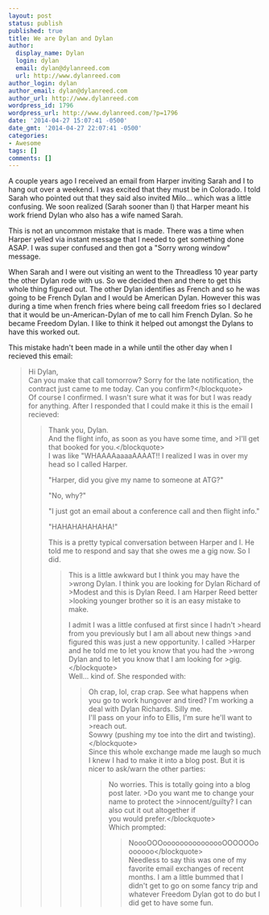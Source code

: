 ```yaml
---
layout: post
status: publish
published: true
title: We are Dylan and Dylan
author:
  display_name: Dylan
  login: dylan
  email: dylan@dylanreed.com
  url: http://www.dylanreed.com
author_login: dylan
author_email: dylan@dylanreed.com
author_url: http://www.dylanreed.com
wordpress_id: 1796
wordpress_url: http://www.dylanreed.com/?p=1796
date: '2014-04-27 15:07:41 -0500'
date_gmt: '2014-04-27 22:07:41 -0500'
categories:
- Awesome
tags: []
comments: []
---
```

<p>A couple years ago I received an email from Harper inviting Sarah and I to hang out over a weekend. I was excited that they must be in Colorado. I told Sarah who pointed out that they said also invited Milo... which was a little confusing. We soon realized (Sarah sooner than I) that Harper meant his work friend Dylan who also has a wife named Sarah.</p>
<p>This is not an uncommon mistake that is made. There was a time when Harper yelled via instant message that I needed to get something done ASAP. I was super confused and then got a "Sorry wrong window" message.</p>
<p>When Sarah and I were out visiting an went to the Threadless 10 year party the other Dylan rode with us. So we decided then and there to get this whole thing figured out. The other Dylan identifies as French and so he was going to be French Dylan and I would be American Dylan. However this was during a time when french fries where being call freedom fries so I declared that it would be un-American-Dylan of me to call him French Dylan. So he became Freedom Dylan. I like to think it helped out amongst the Dylans to have this worked out.</p>
<p>This mistake hadn't been made in a while until the other day when I recieved this email:</p>
<blockquote><p>Hi Dylan,<br />
Can you make that call tomorrow? Sorry for the late notification, the contract just came to me today. Can you confirm?<&#47;blockquote><br />
Of course I confirmed. I wasn't sure what it was for but I was ready for anything. After I responded that I could make it this is the email I recieved:</p>
<blockquote><p>Thank you, Dylan.<br />
And the flight info, as soon as you have some time, and >I'll get that booked for you.<&#47;blockquote><br />
I was like "WHAAAAaaaaAAAAT!! I realized I was in over my head so I called Harper.</p>
<p>"Harper, did you give my name to someone at ATG?"</p>
<p>"No, why?"</p>
<p>"I just got an email about a conference call and then flight info."</p>
<p>"HAHAHAHAHAHA!"</p>
<p>This is a pretty typical conversation between Harper and I. He told me to respond and say that she owes me a gig now. So I did.</p>
<blockquote><p>This is a little awkward but I think you may have the >wrong Dylan. I think you are looking for Dylan Richard of >Modest and this is Dylan Reed. I am Harper Reed better >looking younger brother so it is an easy mistake to make.</p>
<p>I admit I was a little confused at first since I hadn't >heard from you previously but I am all about new things >and figured this was just a new opportunity. I called >Harper and he told me to let you know that you had the >wrong Dylan and to let you know that I am looking for >gig.<&#47;blockquote><br />
Well... kind of. She responded with:</p>
<blockquote><p>Oh crap, lol, crap crap. See what happens when you go to work hungover and tired? I'm working a deal with Dylan Richards. Silly me.<br />
I'll pass on your info to Ellis, I'm sure he'll want to >reach out.<br />
Sowwy (pushing my toe into the dirt and twisting).<&#47;blockquote><br />
Since this whole exchange made me laugh so much I knew I had to make it into a blog post. But it is nicer to ask&#47;warn the other parties:</p>
<blockquote><p>No worries. This is totally going into a blog post later. >Do you want me to change your name to protect the >innocent&#47;guilty? I can also cut it out altogether if<br />
you would prefer.<&#47;blockquote><br />
Which prompted:</p>
<blockquote><p>NoooOOOooooooooooooooOOOOOOooooooo<&#47;blockquote><br />
Needless to say this was one of my favorite email exchanges of recent months. I am a little bummed that I didn't get to go on some fancy trip and whatever Freedom Dylan got to do but I did get to have some fun.</p>
